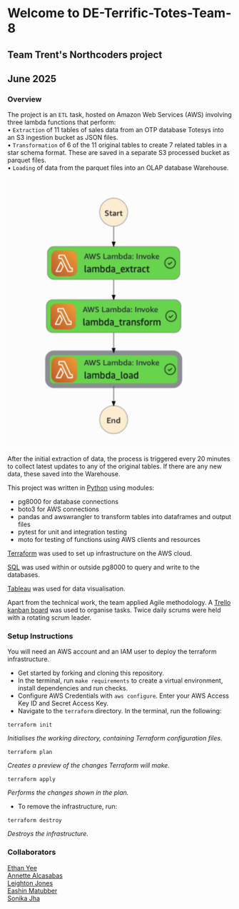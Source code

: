 # Welcome to DE-Terrific-Totes-Team-8
## Team Trent's Northcoders project 
## June 2025

### Overview 
The project is an `ETL` task, hosted on Amazon Web Services (AWS) involving three lambda functions that perform:\
• `Extraction` of 11 tables of sales data from an OTP database Totesys into an S3 ingestion bucket as JSON files.\
• `Transformation` of 6 of the 11 original tables to create 7 related tables in a star schema format. These are saved in a separate S3 processed bucket as parquet files.\
• `Loading` of data from the parquet files into an OLAP database Warehouse.

![alt text](image.png)

After the initial extraction of data, the process is triggered every 20 minutes to collect latest updates to any of the original tables. If there are any new data, these saved into the Warehouse.

This project was written in <ins>Python</ins> using modules: 
- pg8000 for database connections
- boto3 for AWS connections
- pandas and awswrangler to transform tables into dataframes and output files
- pytest for unit and integration testing
- moto for testing of functions using AWS clients and resources

<ins>Terraform</ins> was used to set up infrastructure on the AWS cloud.

<ins>SQL</ins> was used within or outside pg8000 to query and write to the databases.

<ins>Tableau</ins> was used for data visualisation.

Apart from the technical work, the team applied Agile methodology. A [Trello kanban board](https://trello.com/invite/b/68307bac1d02b090255089b9/ATTI1ea8b92d44b544cbfe6b8ab2b1593dd9B09F5955/terrific-totes-team-08-trent) was used to organise tasks. Twice daily scrums were held with a rotating scrum leader.

### Setup Instructions 

You will need an AWS account and an IAM user to deploy the terraform infrastructure. 

- Get started by forking and cloning this repository. 
- In the terminal, run `make requirements` to create a virtual environment, install dependencies and run checks.
- Configure AWS Credentials with `aws configure`. Enter your AWS Access Key ID and Secret Access Key.
- Navigate to the `terraform` directory. In the terminal, run the following:
```
terraform init 
```
*Initialises the working directory, containing Terraform configuration files.*   
```
terraform plan 
```
*Creates a preview of the changes Terraform will make.*
```
terraform apply 
```
*Performs the changes shown in the plan.* 

- To remove the infrastructure, run:
```
terraform destroy 
```
*Destroys the infrastructure.*

### Collaborators 

[Ethan Yee](https://github.com/EthanYee9)  
[Annette Alcasabas](https://github.com/annette-alca)\
[Leighton Jones](https://github.com/LeightonJones)\
[Eashin Matubber](https://github.com/eeashin)\
[Sonika Jha](https://github.com/s-onika) 

